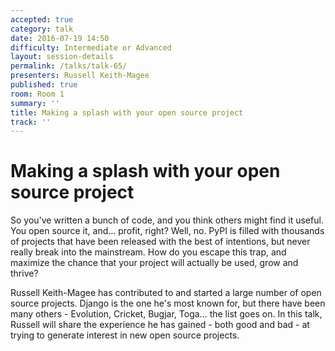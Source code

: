 ```yaml
---
accepted: true
category: talk
date: 2016-07-19 14:50
difficulty: Intermediate or Advanced
layout: session-details
permalink: /talks/talk-65/
presenters: Russell Keith-Magee
published: true
room: Room 1
summary: ''
title: Making a splash with your open source project
track: ''
---
```


# Making a splash with your open source project

So you've written a bunch of code, and you think others might find it useful.
You open source it, and... profit, right? Well, no. PyPI is filled with
thousands of projects that have been released with the best of intentions, but
never really break into the mainstream. How do you escape this trap, and
maximize the chance that your project will actually be used, grow and thrive?

Russell Keith-Magee has contributed to and started a large number of open
source projects. Django is the one he's most known for, but there have been
many others - Evolution, Cricket, Bugjar, Toga... the list goes on. In this
talk, Russell will share the experience he has gained - both good and bad - at
trying to generate interest in new open source projects.